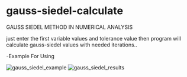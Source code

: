 # gauss-siedel-calculate
GAUSS SIEDEL METHOD IN NUMERICAL ANALYSIS

just enter the first variable values and tolerance value then program will calculate gauss-siedel values with needed iterations..

-Example For Using

![gauss_siedel_example](https://user-images.githubusercontent.com/84380549/123541738-bb9d4800-d74e-11eb-9c93-508486cd7bd2.png)
![gauss_siedel_results](https://user-images.githubusercontent.com/84380549/123541740-bc35de80-d74e-11eb-932d-f02637f669b1.png)
